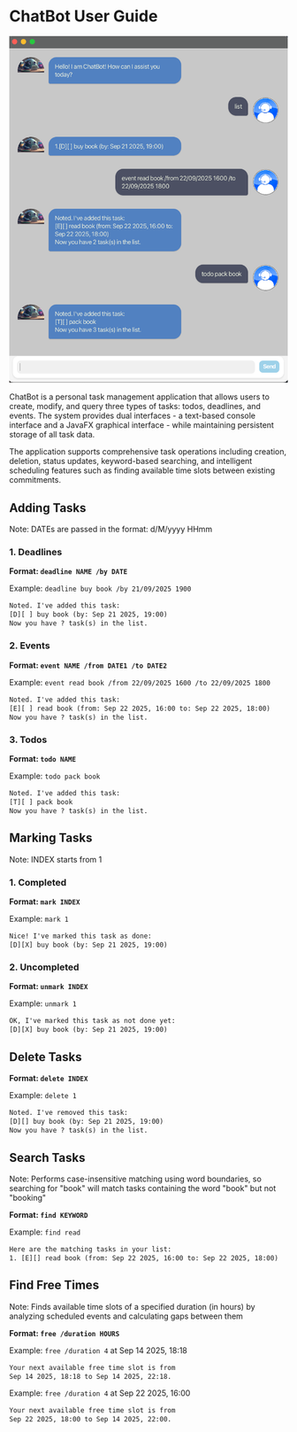 # ChatBot User Guide

![Ui.png](Ui.png)

ChatBot is a personal task management application that allows users to create, modify, and query three types of tasks: todos, deadlines, and events. The system provides dual interfaces - a text-based console interface and a JavaFX graphical interface - while maintaining persistent storage of all task data.

The application supports comprehensive task operations including creation, deletion, status updates, keyword-based searching, and intelligent scheduling features such as finding available time slots between existing commitments.

## Adding Tasks
Note: DATEs are passed in the format: d/M/yyyy HHmm

### 1. Deadlines

**Format: `deadline NAME /by DATE`**

Example: `deadline buy book /by 21/09/2025 1900`

```
Noted. I've added this task:
[D][ ] buy book (by: Sep 21 2025, 19:00)
Now you have ? task(s) in the list.
```

### 2. Events

**Format: `event NAME /from DATE1 /to DATE2`**


Example: `event read book /from 22/09/2025 1600 /to 22/09/2025 1800`

```
Noted. I've added this task:
[E][ ] read book (from: Sep 22 2025, 16:00 to: Sep 22 2025, 18:00)
Now you have ? task(s) in the list.
```

### 3. Todos

**Format: `todo NAME`**


Example: `todo pack book`

```
Noted. I've added this task:
[T][ ] pack book
Now you have ? task(s) in the list.
```

## Marking Tasks

Note: INDEX starts from 1

### 1. Completed

**Format: `mark INDEX`**

Example: `mark 1`

```
Nice! I've marked this task as done:
[D][X] buy book (by: Sep 21 2025, 19:00)
```

### 2. Uncompleted

**Format: `unmark INDEX`**

Example: `unmark 1`

```
OK, I've marked this task as not done yet:
[D][X] buy book (by: Sep 21 2025, 19:00)
```

## Delete Tasks

**Format: `delete INDEX`**

Example: `delete 1`

```
Noted. I've removed this task:
[D][] buy book (by: Sep 21 2025, 19:00)
Now you have ? task(s) in the list.
```

## Search Tasks

Note: Performs case-insensitive matching using word boundaries, so searching for "book" will match tasks containing the word "book" but not "booking"

**Format: `find KEYWORD`**

Example: `find read`

```
Here are the matching tasks in your list:
1. [E][] read book (from: Sep 22 2025, 16:00 to: Sep 22 2025, 18:00)
```

## Find Free Times
Note: Finds available time slots of a specified duration (in hours) by analyzing scheduled events and calculating gaps between them

**Format: `free /duration HOURS`**

Example: `free /duration 4` at Sep 14 2025, 18:18

```
Your next available free time slot is from
Sep 14 2025, 18:18 to Sep 14 2025, 22:18.
```

Example: `free /duration 4` at Sep 22 2025, 16:00

```
Your next available free time slot is from
Sep 22 2025, 18:00 to Sep 14 2025, 22:00.
```
